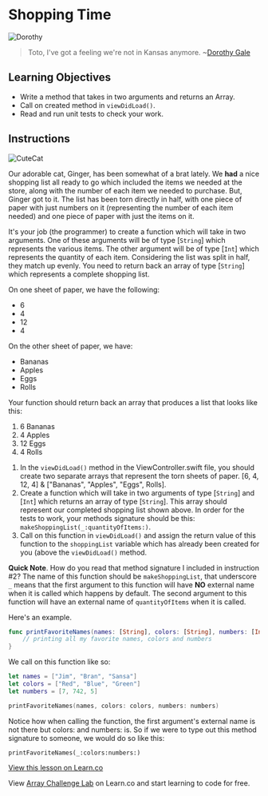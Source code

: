 # Shopping Time

![Dorothy](http://i.imgur.com/nqYVp1j.png?1)

> Toto, I've got a feeling we're not in Kansas anymore. ~[Dorothy Gale](https://en.wikipedia.org/wiki/Dorothy_Gale)

## Learning Objectives

* Write a method that takes in two arguments and returns an Array.
* Call on created method in `viewDidLoad()`.
* Read and run unit tests to check your work.


## Instructions

![CuteCat](https://media.giphy.com/media/GCylx7eCsdpoQ/giphy.gif)

Our adorable cat, Ginger, has been somewhat of a brat lately. We **had** a nice shopping list all ready to go which included the items we needed at the store, along with the number of each item we needed to purchase. But, Ginger got to it. The list has been torn directly in half, with one piece of paper with just numbers on it (representing the number of each item needed) and one piece of paper with just the items on it.

It's your job (the programmer) to create a function which will take in two arguments. One of these arguments will be of type [`String`] which represents the various items. The other argument will be of type [`Int`] which represents the quantity of each item. Considering the list was split in half, they match up evenly. You need to return  back an array of type [`String`] which represents a complete shopping list.

On one sheet of paper, we have the following: 
* 6
* 4
* 12
* 4  
  
On the other sheet of paper, we have:
* Bananas
* Apples
* Eggs
* Rolls

Your function should return back an array that produces a list that looks like this:

<ol start="1">
  <li>6 Bananas</li>
  <li>4 Apples</li>
  <li>12 Eggs</li>
  <li>4 Rolls</li>
</ol>


1. In the `viewDidLoad()` method in the ViewController.swift file, you should create two separate arrays that represent the torn sheets of paper. [6, 4, 12, 4] & ["Bananas", "Apples", "Eggs", Rolls].
2. Create a function which will take in two arguments of type [`String`] and [`Int`] which returns an array of type [`String`]. This array should represent our completed shopping list shown above. In order for the tests to work, your methods signature should  be this: `makeShoppingList(_:quantityOfItems:)`.
3. Call on this function in `viewDidLoad()` and assign the return value of this function to the `shoppingList` variable which has already been created for you (above the `viewDidLoad()` method.



**Quick Note**. How do you read that method signature I included in instruction #2? The name of this function should be `makeShoppingList`, that underscore `_` means that the first argument to this function will have **NO** external name when it is called which happens by default. The second argument to this function will have an external name of `quantityOfItems` when it is called. 

Here's an example.

```swift
func printFavoriteNames(names: [String], colors: [String], numbers: [Int]) {
	// printing all my favorite names, colors and numbers
}
```

We call on this function like so:

```swift
let names = ["Jim", "Bran", "Sansa"]
let colors = ["Red", "Blue", "Green"]
let numbers = [7, 742, 5]

printFavoriteNames(names, colors: colors, numbers: numbers)
```

Notice how when calling the function, the first argument's external name is not there but colors: and numbers: is. So if we were to type out this method signature to someone, we would do so like this:

`printFavoriteNames(_:colors:numbers:)`



[View this lesson on Learn.co](https://learn.co/lessons/ArrayLab)

<p class='util--hide'>View <a href='https://learn.co/lessons/swift-arrayChallenge-lab'>Array Challenge Lab</a> on Learn.co and start learning to code for free.</p>

